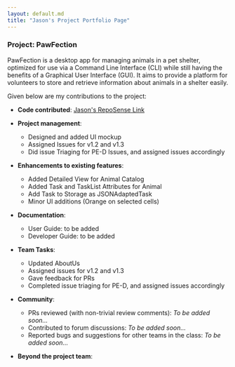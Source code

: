 ```yaml
---
layout: default.md
title: "Jason's Project Portfolio Page"
---
```


### Project: PawFection

PawFection is a desktop app for managing animals in a pet shelter, optimized for use via a Command Line Interface (CLI)
while still having the benefits of a Graphical User Interface (GUI). It aims to provide a platform for volunteers to
store and retrieve information about animals in a shelter easily.

Given below are my contributions to the project:

* **Code contributed**: [Jason's RepoSense Link](https://nus-cs2103-ay2324s1.github.io/tp-dashboard/?search=bkjwjason&breakdown=true)

* **Project management**:
    * Designed and added UI mockup
    * Assigned Issues for v1.2 and v1.3
    * Did issue Triaging for PE-D Issues, and assigned issues accordingly

* **Enhancements to existing features**:
    * Added Detailed View for Animal Catalog
    * Added Task and TaskList Attributes for Animal
    * Add Task to Storage as JSONAdaptedTask
    * Minor UI additions (Orange on selected cells)

* **Documentation**:
    * User Guide:
      to be added
    * Developer Guide:
      to be added

* **Team Tasks**:
    * Updated AboutUs
    * Assigned issues for v1.2 and v1.3
    * Gave feedback for PRs
    * Completed issue triaging for PE-D, and assigned issues accordingly

* **Community**:
    * PRs reviewed (with non-trivial review comments): *To be added soon...*
    * Contributed to forum discussions: *To be added soon...*
    * Reported bugs and suggestions for other teams in the class: *To be added soon...*

* **Beyond the project team**:
